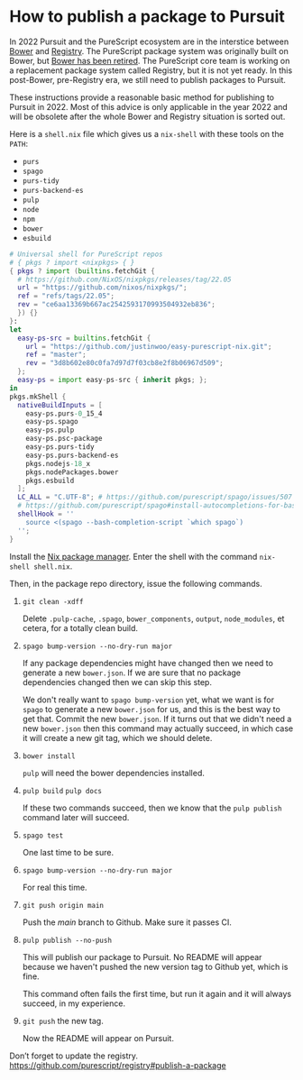 # How to publish a package to Pursuit

In 2022 Pursuit and the PureScript ecosystem are in the interstice between 
[Bower](https://bower.io/) and 
[Registry](https://github.com/purescript/registry). The PureScript package system was originally built on Bower, but 
[Bower has been retired](https://discourse.purescript.org/t/the-bower-registry-is-no-longer-accepting-package-submissions/1103). 
The PureScript core team is working on a replacement package system called Registry, but it is not yet ready.
In this post-Bower, pre-Registry era, we still need to publish packages to Pursuit.

These instructions provide a reasonable basic method for publishing to Pursuit in 2022.
Most of this advice is only applicable in the year 2022 and will be obsolete after the whole Bower and Registry situation is sorted out.

Here is a `shell.nix` file which gives us a `nix-shell` with these tools on the `PATH`:

* `purs`
* `spago`
* `purs-tidy`
* `purs-backend-es`
* `pulp`
* `node`
* `npm`
* `bower`
* `esbuild`

```nix
# Universal shell for PureScript repos
# { pkgs ? import <nixpkgs> { }
{ pkgs ? import (builtins.fetchGit {
  # https://github.com/NixOS/nixpkgs/releases/tag/22.05
  url = "https://github.com/nixos/nixpkgs/";
  ref = "refs/tags/22.05";
  rev = "ce6aa13369b667ac2542593170993504932eb836";
  }) {}
}:
let
  easy-ps-src = builtins.fetchGit {
    url = "https://github.com/justinwoo/easy-purescript-nix.git";
    ref = "master";
    rev = "3d8b602e80c0fa7d97d7f03cb8e2f8b06967d509";
  };
  easy-ps = import easy-ps-src { inherit pkgs; };
in
pkgs.mkShell {
  nativeBuildInputs = [
    easy-ps.purs-0_15_4
    easy-ps.spago
    easy-ps.pulp
    easy-ps.psc-package
    easy-ps.purs-tidy
    easy-ps.purs-backend-es
    pkgs.nodejs-18_x
    pkgs.nodePackages.bower
    pkgs.esbuild
  ];
  LC_ALL = "C.UTF-8"; # https://github.com/purescript/spago/issues/507
  # https://github.com/purescript/spago#install-autocompletions-for-bash
  shellHook = ''
    source <(spago --bash-completion-script `which spago`)
  '';
}
```

Install the [Nix package manager](https://nixos.org/download.html). Enter the shell with the command `nix-shell shell.nix`.

Then, in the package repo directory, issue the following commands.

1. `git clean -xdff`

    Delete `.pulp-cache`, `.spago`, `bower_components`, `output`, `node_modules`, et cetera, for a totally clean build.

2. `spago bump-version --no-dry-run major`

    If any package dependencies might have changed then we need to generate a new `bower.json`. If we are sure that no package
    dependencies changed then we can skip this step.
    
    We don't really want to `spago bump-version` yet, what we want is for `spago` to generate a new `bower.json` for us,
    and this is the best way to get that. Commit the new `bower.json`. If it turns out that we didn't need a 
    new `bower.json` then this command may actually succeed, in which case it will create a new git tag, which we should delete.

3. `bower install`

    `pulp` will need the bower dependencies installed.

4. `pulp build` `pulp docs`

    If these two commands succeed, then we know that the `pulp publish` command 
    later will succeed.

5. `spago test`

    One last time to be sure.

6. `spago bump-version --no-dry-run major`

    For real this time.

7. `git push origin main` 

     Push the *main* branch to Github. Make sure it passes CI.

8. `pulp publish --no-push`

    This will publish our package to Pursuit. No README will appear because we haven't pushed the new version tag to Github yet, which is fine.

    This command often fails the first time, but run it again and it will always succeed, in my experience.

10. `git push` the new tag.

    Now the README will appear on Pursuit.

Don’t forget to update the registry. https://github.com/purescript/registry#publish-a-package
